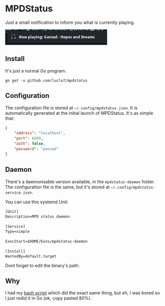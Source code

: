 # MPDStatus

Just a small notification to inform you what is currently playing.

![Screenshot](https://raw.githubusercontent.com/Luclu7/mpdstatus/master/screenshot.png)

## Install
It's just a normal Go program:
```
go get -u github.com/luclu7/mpdstatus
```

## Configuration
The configuration file is stored at `~/.config/mpdstatus.json`. It is automatically generated at the initial launch of MPDStatus. It's as simple that:
```json
{
	"address": "localhost",
	"port": 6600,
	"auth": false,
	"password": "passwd"
}
```

## Daemon
There's a daemonisable version available, in the `mpdstatus-daemon` folder. The configuration file is the same, but it's stored at `~/.config/mpdstatus-service.json`.

You can use this systemd Unit:
```
[Unit]
Description=MPD status daemon

[Service]
Type=simple

ExecStart=$HOME/bins/mpdstatus-daemon

[Install]
WantedBy=default.target
```
Dont forget to edit the binary's path.

## Why
I had my [bash script](https://github.com/Luclu7/dotfiles/blob/master/i3/.config/i3/nowplaying.sh) which did the exact same thing, but eh, I was bored so I just redid it in Go (ok, copy pasted 80%).
